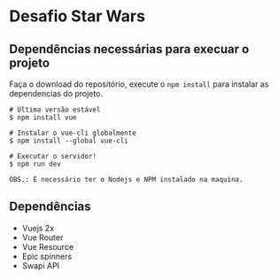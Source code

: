 # Desafio Star Wars

## Dependências necessárias para execuar o projeto
Faça o download do repositório, execute o ```npm install``` para instalar as dependencias do projeto.

```
# Última versão estável
$ npm install vue

# Instalar o vue-cli globalmente
$ npm install --global vue-cli

# Executar o servidor!
$ npm run dev

OBS.: É necessário ter o Nodejs e NPM instalado na maquina.
```

###

## Dependências
* Vuejs 2x
* Vue Router
* Vue Resource
* Epic spinners
* Swapi API
